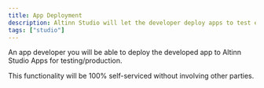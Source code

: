 ```yaml
---
title: App Deployment
description: Altinn Studio will let the developer deploy apps to test enviroments and production without any manuel steps.
tags: ["studio"]
---
```


An app developer you will be able to deploy the developed app to Altinn Studio Apps for testing/production.

This functionality will be 100% self-serviced without involving other parties.
